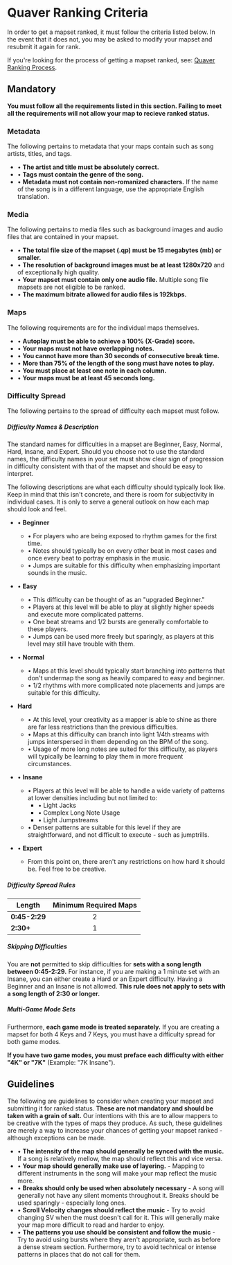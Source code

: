 # Quaver Ranking Criteria

In order to get a mapset ranked, it must follow the criteria listed below. In the event that it does not, you may be asked to modify your mapset and resubmit it again for rank.

If you're looking for the process of getting a mapset ranked, see: [Quaver Ranking Process](/Ranking/Process).

## Mandatory

**You must follow all the requirements listed in this section. Failing to meet all the requirements will not allow your map to recieve ranked status.**

### Metadata

The following pertains to metadata that your maps contain such as song artists, titles, and tags.

* • **The artist and title must be absolutely correct.**
* • **Tags must contain the genre of the song.**
* • **Metadata must not contain non-romanized characters.** If the name of the song is in a different language, use the appropriate English translation.

### Media

The following pertains to media files such as background images and audio files that are contained in your mapset.

* • **The total file size of the mapset (.qp) must be 15 megabytes (mb) or smaller.**
* • **The resolution of background images must be at least 1280x720** and of exceptionally high quality.
* • **Your mapset must contain only one audio file.** Multiple song file mapsets are not eligible to be ranked.
* • **The maximum bitrate allowed for audio files is 192kbps.**

### Maps 

The following requirements are for the individual maps themselves.

* • **Autoplay must be able to achieve a 100% (X-Grade) score.**
* • **Your maps must not have overlapping notes.**
* • **You cannot have more than 30 seconds of consecutive break time.**
* • **More than 75% of the length of the song must have notes to play.**
* • **You must place at least one note in each column.**
* • **Your maps must be at least 45 seconds long.**

### Difficulty Spread

The following pertains to the spread of difficulty each mapset must follow.

##### Difficulty Names & Description

The standard names for difficulties in a mapset are Beginner, Easy, Normal, Hard, Insane, and Expert.
Should you choose not to use the standard names, the difficulty names in your set must show clear sign of progression in difficulty consistent with that of the mapset and should be easy to interpret.

The following descriptions are what each difficulty should typically look like. Keep in mind that this isn't concrete, and there is room for subjectivity in individual cases. It is only to serve a general outlook on how each map should look and feel.

* • **Beginner**
     * • For players who are being exposed to rhythm games for the first time. 
     * • Notes should typically be on every other beat in most cases and once every beat to portray emphasis in the music.
     * • Jumps are suitable for this difficulty when emphasizing important sounds in the music.
     
* • **Easy** 
     * • This difficulty can be thought of as an "upgraded Beginner." 
     * • Players at this level will be able to play at slightly higher speeds and execute more complicated patterns. 
     * • One beat streams and 1/2 bursts are generally comfortable to these players.
     * • Jumps can be used more freely but sparingly, as players at this level may still have trouble with them.
     
* • **Normal**
     * • Maps at this level should typically start branching into patterns that don't undermap the song as heavily compared to easy and beginner. 
     * • 1/2 rhythms with more complicated note placements and jumps are suitable for this difficulty.
     
* **Hard** 
     * • At this level, your creativity as a mapper is able to shine as there are far less restrictions than the previous difficulties.
     * • Maps at this difficulty can branch into light 1/4th streams with jumps interspersed in them depending on the BPM of the song.
     * • Usage of more long notes are suited for this difficulty, as players will typically be learning to play them in more frequent circumstances.
* • **Insane**
     * • Players at this level will be able to handle a wide variety of patterns at lower densities including but not limited to: 
          * • Light Jacks
          * • Complex Long Note Usage
          * • Light Jumpstreams
     * • Denser patterns are suitable for this level if they are straightforward, and not difficult to execute - such as jumptrills.
* • **Expert** 
     * From this point on, there aren't any restrictions on how hard it should be. Feel free to be creative. 

##### Difficulty Spread Rules

| Length       | Minimum Required Maps |
| -------------|:---------------------:|
| **0:45-2:29**| 2                     | 
| **2:30+**    | 1                     |

##### Skipping Difficulties
 
You are **not** permitted to skip difficulties for **sets with a song length between 0:45-2:29.** For instance, if you are making a 1 minute set with an Insane, you can either create a Hard or an Expert difficulty. Having a Beginner and an Insane is not allowed. **This rule does not apply to sets with a song length of 2:30 or longer.**

##### Multi-Game Mode Sets

Furthermore, **each game mode is treated separately.** If you are creating a mapset for both 4 Keys and 7 Keys, you must have a difficulty spread for both game modes. 

**If you have two game modes, you must preface each difficulty with either "4K" or "7K"** (Example: "7K Insane").

## Guidelines

The following are guidelines to consider when creating your mapset and submitting it for ranked status. **These are not mandatory and should be taken with a grain of salt.** Our intentions with this are to allow mappers to be creative with the types of maps they produce. As such, these guidelines are merely a way to increase your chances of getting your mapset ranked - although exceptions can be made.

* • **The intensity of the map should generally be synced with the music.** If a song is relatively mellow, the map should reflect this and vice versa.
* • **Your map should generally make use of layering.** - Mapping to different instruments in the song will make your map reflect the music more.
* • **Breaks should only be used when absolutely necessary** - A song will generally not have any silent moments throughout it. Breaks should be used sparingly - especially long ones.
* • **Scroll Velocity changes should reflect the music** - Try to avoid changing SV when the must doesn't call for it. This will generally make your map more difficult to read and harder to enjoy.
* • **The patterns you use should be consistent and follow the music** - Try to avoid using bursts where they aren't appropriate, such as before a dense stream section. Furthermore, try to avoid technical or intense patterns in places that do not call for them.
